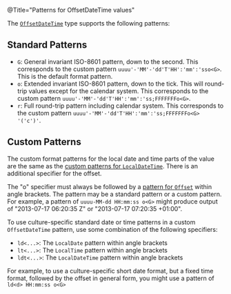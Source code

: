@Title="Patterns for OffsetDateTime values"

The [`OffsetDateTime`](noda-type://NodaTime.OffsetDateTime) type supports the following patterns:

Standard Patterns
-----------------

- `G`: General invariant ISO-8601 pattern, down to the second. This corresponds to the custom pattern `uuuu'-'MM'-'dd'T'HH':'mm':'sso<G>`. This is the default format pattern.
- `o`: Extended invariant ISO-8601 pattern, down to the tick. This will round-trip values except for the calendar system. This corresponds to the custom pattern `uuuu'-'MM'-'dd'T'HH':'mm':'ss;FFFFFFFo<G>`.
- `r`: Full round-trip pattern including calendar system. This corresponds to the custom pattern `uuuu'-'MM'-'dd'T'HH':'mm':'ss;FFFFFFFo<G> '('c')'`.

Custom Patterns
---------------

The custom format patterns for the local date and time parts of the value are the same as the [custom patterns for `LocalDateTime`](localdatetime-patterns.html). There is an additional specifier for the offset.

The "o" specifier must always be followed by a [pattern for `Offset`](offset-patterns.html) within angle brackets. The pattern may be a standard pattern or a custom pattern. For example, a pattern of `uuuu-MM-dd HH:mm:ss o<G>` might produce output of "2013-07-17 06:20:35 Z" or "2013-07-17 07:20:35 +01:00".

To use culture-specific standard date or time patterns in a custom `OffsetDateTime` pattern, use some combination of the following specifiers:

- `ld<...>`: The `LocalDate` pattern within angle brackets
- `lt<...>`: The `LocalTime` pattern within angle brackets
- `ldt<...>`: The `LocalDateTime` pattern within angle brackets

For example, to use a culture-specific short date format, but a fixed time format,
followed by the offset in general form, you might use a pattern of `ld<d> HH:mm:ss o<G>`